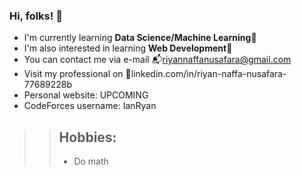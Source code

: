 ### Hi, folks! 👋
- I'm currently learning **Data Science/Machine Learning**🌱  
- I'm also interested in learning **Web Development**📝 
- You can contact me via e-mail 📬riyannaffanusafara@gmail.com
- Visit my professional on 💼linkedin.com/in/riyan-naffa-nusafara-77689228b
- Personal website: UPCOMING
- CodeForces username: IanRyan

>> ## Hobbies:
>> - Do math

<!--
**RiyanNaffa/RiyanNaffa** is a ✨ _special_ ✨ repository because its `README.md` (this file) appears on your GitHub profile.

Here are some ideas to get you started:

- 🔭 I’m currently working on ...
- 🌱 I’m currently learning ...
- 👯 I’m looking to collaborate on ...
- 🤔 I’m looking for help with ...
- 💬 Ask me about ...
- 📫 How to reach me: ...
- 😄 Pronouns: ...
- ⚡ Fun fact: ...
-->

